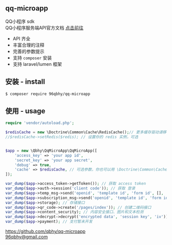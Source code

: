 ## qq-microapp
QQ小程序 sdk  
QQ小程序服务端API官方文档 [点击前往](https://q.qq.com/wiki/develop/miniprogram/server/)

* API 齐全
* 丰富合理的注释
* 完善的参数提示
* 支持 `composer` 安装
* 支持 laravel/lumen 框架

## 安装 - install
```bash
$ composer require 96qbhy/qq-microapp 
```

## 使用 - usage
```php
require 'vendor/autoload.php';

$redisCache = new \Doctrine\Common\Cache\RedisCache();// 更多缓存驱动请移步 https://www.doctrine-project.org/projects/doctrine-orm/en/current/reference/caching.html
//$redisCache->setRedis($redis); // 设置你的 redis 实例，可选


$app = new \Qbhy\QqMicroApp\QqMicroApp([
    'access_key' => 'your app id',
    'secret_key' => 'your app secret',
    'debug' => true,
    'cache' => $redisCache, // 可选参数，你也可以用 \Doctrine\Common\Cache\ 下面得其他缓存驱动，比如 sqlite 等
]);

var_dump($app->access_token->getToken()); // 获取 access token
var_dump($app->auth->session('client code')); // 获取 登录
var_dump($app->temp_msg->send('openid', 'template id', 'form id', [], 'page')); //模板消息
var_dump($app->subscription_msg->send('openid', 'template id', 'form id', [], 'page')); //订阅消息
var_dump($app->storage); // 存储接口
var_dump($app->qr_code->create('/pages/index')); // 创建二维码接口
var_dump($app->content_security); // 内容安全接口、图片和文本检测
var_dump($app->decrypt->decrypt('encrypted data', 'session key', 'iv')); // 敏感数据处理
var_dump($app->payment); // 支付暂未开发
```

https://github.com/qbhy/qq-microapp  
96qbhy@gmail.com